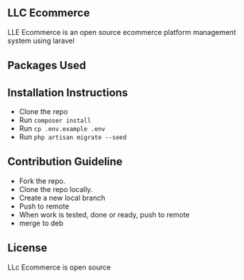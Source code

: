 ## LLC Ecommerce

LLE Ecommerce is an open source ecommerce platform management system using laravel

## Packages Used

## Installation Instructions  

- Clone the repo
- Run `composer install`
- Run `cp .env.example .env`
- Run `php artisan migrate --seed`

## Contribution Guideline
- Fork the repo.
- Clone the repo locally.
- Create a new local branch
- Push to remote
- When work is tested, done or ready, push to remote
- merge to deb

## License
LLc Ecommerce is open source
